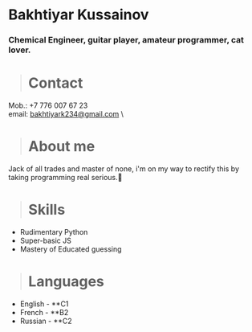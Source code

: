 # Bakhtiyar Kussainov


### Chemical Engineer, guitar player, amateur programmer, cat lover.

> # Contact
Mob.: +7 776 007 67 23 \
email: bakhtiyark234@gmail.com \

> # About me
Jack of all trades and master of none, i'm on my way to rectify this by taking programming real serious.🤔

> # Skills
- Rudimentary Python 
- Super-basic JS 
- Mastery of Educated guessing

> # Languages
- English - **C1 
- French - **B2 
- Russian - **C2 
